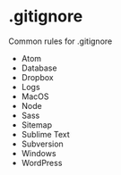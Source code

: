 # .gitignore #

Common rules for .gitignore

- Atom
- Database
- Dropbox
- Logs
- MacOS
- Node
- Sass
- Sitemap
- Sublime Text
- Subversion
- Windows
- WordPress
